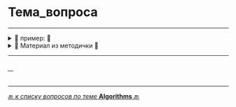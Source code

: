 # Тема_вопроса

---



<details>
        <summary>📝 пример: 🔽</summary>

---
#### описание

```java

``` 

---
</details>



<details>
        <summary>📝 Материал из методички 🔽</summary>


</details>

---
###### __

---

[🔙 _к списку вопросов по теме_ **Algorithms** 🔙](/_ITM_old_version_FOR_DELETE/ITM08_Algorithms/algorithms.md)
